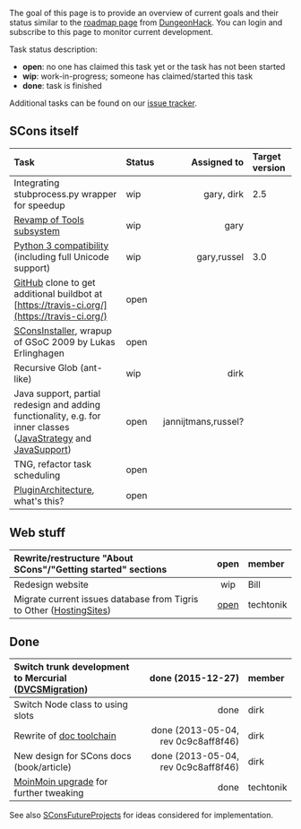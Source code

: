 The goal of this page is to provide an overview of current goals and their status similar to the [roadmap page](http://dungeonhack.sourceforge.net/Roadmap) from [DungeonHack](DungeonHack).  You can login and subscribe to this page to monitor current development. 

Task status description: 

   * **open**: no one has claimed this task yet or the task has not been started 
   * **wip**: work-in-progress; someone has claimed/started this task 
   * **done**: task is finished

Additional tasks can be found on our [issue tracker](http://scons.tigris.org/project_issues.html). 

## SCons itself
Task | Status | Assigned to |  Target version
:----|:-------|------------:|:---------------
Integrating stubprocess.py wrapper for speedup  |  wip  |  gary, dirk  |  2.5 
[Revamp of Tools subsystem](RevampToolsSubsystem)  |  wip  |  gary  |  
[Python 3 compatibility](Python3Compatibility) (including full Unicode support)  |  wip  |  gary,russel  |  3.0
[GitHub](GitHub) clone to get additional buildbot at [https://travis-ci.org/](https://travis-ci.org/)  |  open  |   |  
[SConsInstaller](SConsInstaller), wrapup of GSoC 2009 by Lukas Erlinghagen |  open  |   |  
Recursive Glob (ant-like)  |  wip  |  dirk  |  
Java support, partial redesign and adding functionality, e.g. for inner classes ([JavaStrategy](JavaStrategy) and [JavaSupport](JavaSupport))  |  open  |  jannijtmans,russel?  |  
TNG, refactor task scheduling  |  open  |    |  
[PluginArchitecture](PluginArchitecture), what's this?  |  open  |   |  


## Web stuff
Rewrite/restructure "About SCons"/"Getting started" sections  |  open   | member
:-------------------------------------------------------------|:-----:|:-----
Redesign website | wip | Bill
Migrate current issues database from Tigris to Other ([HostingSites](DVCSMigration/HostingSites))  |  [open](https://bitbucket.org/techtonik/dataliberation/src/default/issues/tigris/)  |  techtonik  |  


## Done
Switch trunk development to Mercurial ([DVCSMigration](DVCSMigration))  |  done (2015-12-27) | member
:-----------------------------------------------------------------------|-------------------:|:------
Switch Node class to using slots  |  done  |  dirk  |  2.4 
Rewrite of [doc toolchain](DeveloperGuide/Documentation/Discussion)  |  done (2013-05-04, rev 0c9c8aff8f46)  |  dirk 
New design for SCons docs (book/article)  |  done (2013-05-04, rev 0c9c8aff8f46)  |  dirk 
[MoinMoin upgrade](WikiUpgrade) for further tweaking  |  done  |  techtonik 

See also [SConsFutureProjects](SConsFutureProjects) for ideas considered for implementation. 